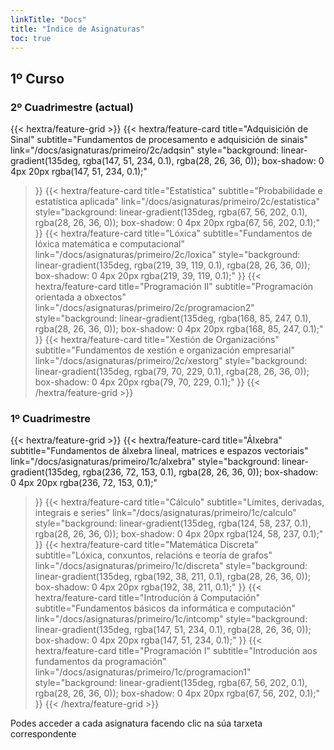 ```yaml
---
linkTitle: "Docs"
title: "Índice de Asignaturas"
toc: true
---
```


<div class="hx-mt-8"></div>

## 1º Curso

<div class="hx-mt-6"></div>

### 2º Cuadrimestre (actual)

<div class="hx-mt-4"></div>

{{< hextra/feature-grid >}}
  {{< hextra/feature-card
    title="Adquisición de Sinal"
    subtitle="Fundamentos de procesamento e adquisición de sinais"
    link="/docs/asignaturas/primeiro/2c/adqsin"
    style="background: linear-gradient(135deg, rgba(147, 51, 234, 0.1), rgba(28, 26, 36, 0)); box-shadow: 0 4px 20px rgba(147, 51, 234, 0.1);"
  >}}
  {{< hextra/feature-card
    title="Estatística"
    subtitle="Probabilidade e estatística aplicada"
    link="/docs/asignaturas/primeiro/2c/estatistica"
    style="background: linear-gradient(135deg, rgba(67, 56, 202, 0.1), rgba(28, 26, 36, 0)); box-shadow: 0 4px 20px rgba(67, 56, 202, 0.1);"
  >}}
  {{< hextra/feature-card
    title="Lóxica"
    subtitle="Fundamentos de lóxica matemática e computacional"
    link="/docs/asignaturas/primeiro/2c/loxica"
    style="background: linear-gradient(135deg, rgba(219, 39, 119, 0.1), rgba(28, 26, 36, 0)); box-shadow: 0 4px 20px rgba(219, 39, 119, 0.1);"
  >}}
  {{< hextra/feature-card
    title="Programación II"
    subtitle="Programación orientada a obxectos"
    link="/docs/asignaturas/primeiro/2c/programacion2"
    style="background: linear-gradient(135deg, rgba(168, 85, 247, 0.1), rgba(28, 26, 36, 0)); box-shadow: 0 4px 20px rgba(168, 85, 247, 0.1);"
  >}}
  {{< hextra/feature-card
    title="Xestión de Organizacións"
    subtitle="Fundamentos de xestión e organización empresarial"
    link="/docs/asignaturas/primeiro/2c/xestorg"
    style="background: linear-gradient(135deg, rgba(79, 70, 229, 0.1), rgba(28, 26, 36, 0)); box-shadow: 0 4px 20px rgba(79, 70, 229, 0.1);"
  >}}
{{< /hextra/feature-grid >}}

<div class="hx-mt-12"></div>


### 1º Cuadrimestre

<div class="hx-mt-4"></div>

{{< hextra/feature-grid >}}
  {{< hextra/feature-card
    title="Álxebra"
    subtitle="Fundamentos de álxebra lineal, matrices e espazos vectoriais"
    link="/docs/asignaturas/primeiro/1c/alxebra"
    style="background: linear-gradient(135deg, rgba(236, 72, 153, 0.1), rgba(28, 26, 36, 0)); box-shadow: 0 4px 20px rgba(236, 72, 153, 0.1);"
  >}}
  {{< hextra/feature-card
    title="Cálculo"
    subtitle="Límites, derivadas, integrais e series"
    link="/docs/asignaturas/primeiro/1c/calculo"
    style="background: linear-gradient(135deg, rgba(124, 58, 237, 0.1), rgba(28, 26, 36, 0)); box-shadow: 0 4px 20px rgba(124, 58, 237, 0.1);"
  >}}
  {{< hextra/feature-card
    title="Matemática Discreta"
    subtitle="Lóxica, conxuntos, relacións e teoría de grafos"
    link="/docs/asignaturas/primeiro/1c/discreta"
    style="background: linear-gradient(135deg, rgba(192, 38, 211, 0.1), rgba(28, 26, 36, 0)); box-shadow: 0 4px 20px rgba(192, 38, 211, 0.1);"
  >}}
  {{< hextra/feature-card
    title="Introdución á Computación"
    subtitle="Fundamentos básicos da informática e computación"
    link="/docs/asignaturas/primeiro/1c/intcomp"
    style="background: linear-gradient(135deg, rgba(147, 51, 234, 0.1), rgba(28, 26, 36, 0)); box-shadow: 0 4px 20px rgba(147, 51, 234, 0.1);"
  >}}
  {{< hextra/feature-card
    title="Programación I"
    subtitle="Introdución aos fundamentos da programación"
    link="/docs/asignaturas/primeiro/1c/programacion1"
    style="background: linear-gradient(135deg, rgba(67, 56, 202, 0.1), rgba(28, 26, 36, 0)); box-shadow: 0 4px 20px rgba(67, 56, 202, 0.1);"
  >}}
{{< /hextra/feature-grid >}}


<div class="hx-text-center hx-text-sm hx-opacity-50 hx-mt-16">
Podes acceder a cada asignatura facendo clic na súa tarxeta correspondente
</div>